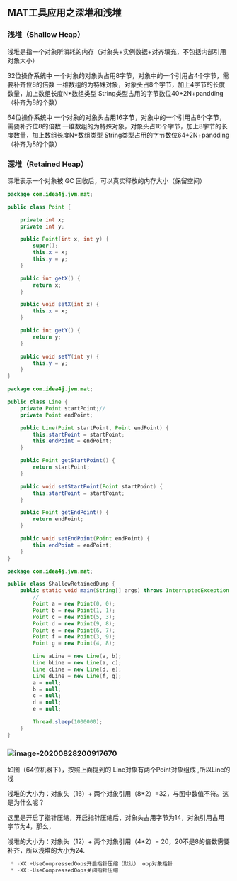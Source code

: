 ## MAT工具应用之深堆和浅堆

### 浅堆（Shallow Heap）

浅堆是指一个对象所消耗的内存（对象头+实例数据+对齐填充，不包括内部引用对象大小）

32位操作系统中
一个对象的对象头占用8字节，对象中的一个引用占4个字节，需要补齐位8的倍数
一维数组的为特殊对象，对象头占8个字节，加上4字节的长度数量，加上数组长度N*数组类型
String类型占用的字节数位40+2N+pandding（补齐为8的个数）

64位操作系统中
一个对象的对象头占用16字节，对象中的一个引用占8个字节，需要补齐位8的倍数
一维数组的为特殊对象，对象头占16个字节，加上8字节的长度数量，加上数组长度N*数组类型
String类型占用的字节数位64+2N+pandding（补齐为8的个数）



### 深堆（Retained Heap）

深堆表示一个对象被 GC 回收后，可以真实释放的内存大小（保留空间）



```java
package com.idea4j.jvm.mat;

public class Point {

    private int x;
    private int y;

    public Point(int x, int y) {
        super();
        this.x = x;
        this.y = y;
    }

    public int getX() {
        return x;
    }

    public void setX(int x) {
        this.x = x;
    }

    public int getY() {
        return y;
    }

    public void setY(int y) {
        this.y = y;
    }
}

```



```java
package com.idea4j.jvm.mat;

public class Line {
    private Point startPoint;//
    private Point endPoint;

    public Line(Point startPoint, Point endPoint) {
        this.startPoint = startPoint;
        this.endPoint = endPoint;
    }

    public Point getStartPoint() {
        return startPoint;
    }

    public void setStartPoint(Point startPoint) {
        this.startPoint = startPoint;
    }

    public Point getEndPoint() {
        return endPoint;
    }

    public void setEndPoint(Point endPoint) {
        this.endPoint = endPoint;
    }
}

```

```java
package com.idea4j.jvm.mat;

public class ShallowRetainedDump {
    public static void main(String[] args) throws InterruptedException {
        //
        Point a = new Point(0, 0);
        Point b = new Point(1, 1);
        Point c = new Point(5, 3);
        Point d = new Point(9, 8);
        Point e = new Point(6, 7);
        Point f = new Point(3, 9);
        Point g = new Point(4, 8);

        Line aLine = new Line(a, b);
        Line bLine = new Line(a, c);
        Line cLine = new Line(d, e);
        Line dLine = new Line(f, g);
        a = null;
        b = null;
        c = null;
        d = null;
        e = null;

        Thread.sleep(1000000);
    }
}

```





### ![image-20200828200917670](https://gitee.com/idea4j/imagerep/raw/master/images/image-20200828200917670.png)

如图（64位机器下），按照上面提到的  Line对象有两个Point对象组成 ,所以Line的浅

浅堆的大小为：对象头（16）+ 两个对象引用（8*2）=32，与图中数值不符。这是为什么呢？

这里是开启了指针压缩，开启指针压缩后，对象头占用字节为14，对象引用占用字节为4，那么，

浅堆的大小为：对象头（12）+ 两个对象引用（4*2）= 20，20不是8的倍数需要补齐，所以浅堆的大小为24.

```java
 * -XX:+UseCompressedOops开启指针压缩（默认） oop对象指针
 * -XX:-UseCompressedOops关闭指针压缩
```